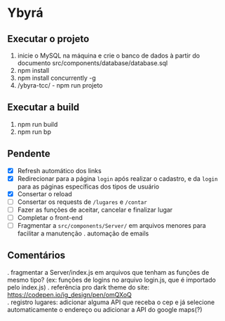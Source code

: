 # Ybyrá  
## Executar o projeto <br/>
1. inicie o MySQL na máquina e crie o banco de dados à partir do documento src/components/database/database.sql <br/>
2. npm install <br/>
3. npm install concurrently -g <br/> 
4. /ybyra-tcc/ - npm run projeto <br/>

## Executar a build
1. npm run build
2. npm run bp

## Pendente
- [x] Refresh automático dos links
- [X] Redirecionar para a página `login` após realizar o cadastro, e da `login` para as páginas específicas dos tipos de usuário 
- [x] Consertar o reload 
- [ ] Consertar os requests de `/lugares` e `/contar`
- [ ] Fazer as funções de aceitar, cancelar e finalizar lugar
- [ ] Completar o front-end
- [ ] Fragmentar a `src/components/Server/` em arquivos menores para facilitar a manutenção
. automação de emails <br/>

## Comentários
. fragmentar a Server/index.js em arquivos que tenham as funções de mesmo tipo? (ex: funções de logins no arquivo login.js, que é importado pelo index.js)
. referência pro dark theme do site:
https://codepen.io/ig_design/pen/omQXoQ <br/>
. registro lugares: adicionar alguma API que receba o cep e já selecione automaticamente o endereço ou adicionar a API do google maps(?)

